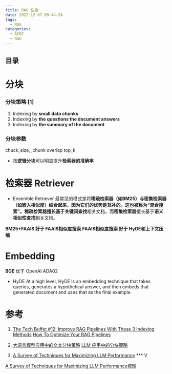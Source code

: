```yaml
---
title: RAG 性能
date: 2022-12-07 09:44:24
tags:
  - RAG
categories: 
  - AIGC
  - RAG  
---
```


<p></p>
<!-- more -->



## 目录
<!-- toc -->



# 分块

### 分块策略  [1]
1. Indexing by **small data chunks**
2. Indexing by **the questions the document answers**
3. Indexing by **the summary of the document**

### 分块参数
chuck_size, ,chunk overlap
top_k
+ 按**逻辑分块**可以明显提升**检索器的准确率**

# 检索器 Retriever
+ Ensemble Retriever
最常见的模式是将**稀疏检索器（如BM25）**与**密集检索器（如嵌入相似度）**结合起来，因为它们的优势是互补的。这也被称为“混合搜索”。**稀疏检索器**擅长基于**关键词查找**相关文档，而**密集检索器**擅长基于**语义相似性查找**相关文档。

**BM25+FAAIS   好于 FAAIS相似度搜索**
**FAAIS相似度搜索 好于 HyDE和上下文压缩**

# Embedding
**BGE** 优于 OpenAI ADA02

+ HyDE
At a high level, HyDE is an embedding technique that takes queries, generates a hypothetical answer, and then embeds that generated document and uses that as the final example.


# 参考

1. [The Tech Buffet #12: Improve RAG Pipelines With These 3 Indexing Methods](https://thetechbuffet.substack.com/p/rag-indexing-methods)
   [How To Optimize Your RAG Pipelines](https://newsletter.theaiedge.io/p/how-to-optimize-your-rag-pipelines)

2. [大语言模型应用中的文本分块策略](https://hustai.gitee.io/zh/posts/rag/Chunking-Strategies.html)
   [LLM 应用中的分块策略 ](https://yangfei.me/tutorials/chunking-strategies)

100. [A Survey of Techniques for Maximizing LLM Performance](https://www.youtube.com/watch?v=ahnGLM-RC1Y)  *** V

   [A Survey of Techniques for Maximizing LLM Performance梳理](https://zhuanlan.zhihu.com/p/670880685) 
